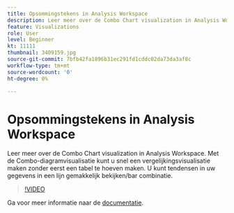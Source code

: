 ```yaml
---
title: Opsommingstekens in Analysis Workspace
description: Leer meer over de Combo Chart visualization in Analysis Workspace. Met de Combo-diagramvisualisatie kunt u snel een vergelijkingsvisualisatie maken zonder eerst een tabel te hoeven maken. U kunt tendensen in uw gegevens in een lijn gemakkelijk bekijken/bar combinatie.
feature: Visualizations
role: User
level: Beginner
kt: 11111
thumbnail: 3409159.jpg
source-git-commit: 7bfb42fa1896b31ec291fd1cddc02da73da3af8c
workflow-type: tm+mt
source-wordcount: '0'
ht-degree: 0%

---
```



# Opsommingstekens in Analysis Workspace

Leer meer over de Combo Chart visualization in Analysis Workspace. Met de Combo-diagramvisualisatie kunt u snel een vergelijkingsvisualisatie maken zonder eerst een tabel te hoeven maken. U kunt tendensen in uw gegevens in een lijn gemakkelijk bekijken/bar combinatie.

>[!VIDEO](https://video.tv.adobe.com/v/3409159/?quality=12&learn=on)

Ga voor meer informatie naar de [documentatie](https://experienceleague.adobe.com/docs/analytics/analyze/analysis-workspace/visualizations/combo-charts.html).
